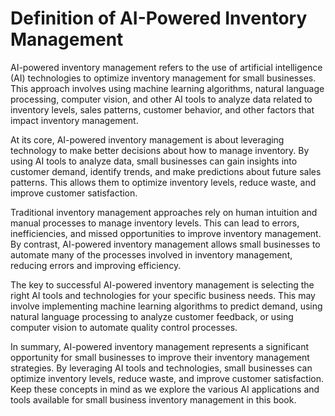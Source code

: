 # Definition of AI-Powered Inventory Management

AI-powered inventory management refers to the use of artificial intelligence (AI) technologies to optimize inventory management for small businesses. This approach involves using machine learning algorithms, natural language processing, computer vision, and other AI tools to analyze data related to inventory levels, sales patterns, customer behavior, and other factors that impact inventory management.

At its core, AI-powered inventory management is about leveraging technology to make better decisions about how to manage inventory. By using AI tools to analyze data, small businesses can gain insights into customer demand, identify trends, and make predictions about future sales patterns. This allows them to optimize inventory levels, reduce waste, and improve customer satisfaction.

Traditional inventory management approaches rely on human intuition and manual processes to manage inventory levels. This can lead to errors, inefficiencies, and missed opportunities to improve inventory management. By contrast, AI-powered inventory management allows small businesses to automate many of the processes involved in inventory management, reducing errors and improving efficiency.

The key to successful AI-powered inventory management is selecting the right AI tools and technologies for your specific business needs. This may involve implementing machine learning algorithms to predict demand, using natural language processing to analyze customer feedback, or using computer vision to automate quality control processes.

In summary, AI-powered inventory management represents a significant opportunity for small businesses to improve their inventory management strategies. By leveraging AI tools and technologies, small businesses can optimize inventory levels, reduce waste, and improve customer satisfaction. Keep these concepts in mind as we explore the various AI applications and tools available for small business inventory management in this book.
